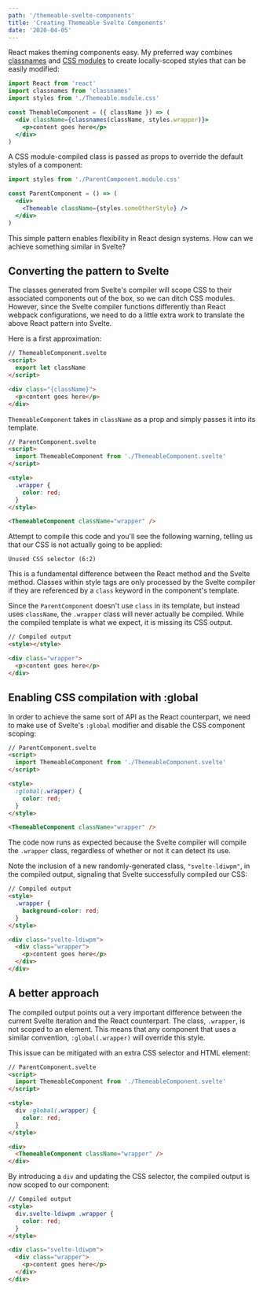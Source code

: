 ```yaml
---
path: '/themeable-svelte-components'
title: 'Creating Themeable Svelte Components'
date: '2020-04-05'
---
```


React makes theming components easy. My preferred way combines
[classnames](https://github.com/JedWatson/classnames) and
[CSS modules](https://github.com/css-modules/css-modules)
to create locally-scoped styles that can be easily modified:

```jsx
import React from 'react'
import classnames from 'classnames'
import styles from './Themeable.module.css'

const ThemableComponent = ({ className }) => (
  <div className={classnames(className, styles.wrapper)}>
    <p>content goes here</p>
  </div>
)
```

A CSS module-compiled class is passed as props to override the
default styles of a component:

```jsx
import styles from './ParentComponent.module.css'

const ParentComponent = () => (
  <div>
    <Themeable className={styles.someOtherStyle} />
  </div>
)
```

This simple pattern enables flexibility in React design systems.
How can we achieve something similar in Svelte?

## Converting the pattern to Svelte

The classes generated from Svelte's compiler will scope CSS to
their associated components out of the box, so we can ditch
CSS modules. However, since the Svelte compiler functions
differently than React webpack configurations, we need to
do a little extra work
to translate the above React pattern into Svelte.

Here is a first approximation:

```html
// ThemeableComponent.svelte
<script>
  export let className
</script>

<div class="{className}">
  <p>content goes here</p>
</div>
```

`ThemeableComponent` takes in `className` as a prop and
simply passes it into its template.

```html
// ParentComponent.svelte
<script>
  import ThemeableComponent from './ThemeableComponent.svelte'
</script>

<style>
  .wrapper {
    color: red;
  }
</style>

<ThemeableComponent className="wrapper" />
```

Attempt to compile this code and you'll see the following warning,
telling us that our CSS is not actually going to be applied:

```
Unused CSS selector (6:2)
```

This is a fundamental difference between the React method and
the Svelte method. Classes within style tags are only
processed by the Svelte compiler if they are referenced by
a `class` keyword in the component's template.

Since the `ParentComponent` doesn't use `class` in its template,
but instead uses `className`, the `.wrapper` class will never
actually be compiled. While the compiled template is what we
expect, it is missing its CSS output.

```html
// Compiled output
<style></style>

<div class="wrapper">
  <p>content goes here</p>
</div>
```

## Enabling CSS compilation with :global

In order to achieve the same sort of API as the
React counterpart, we need to make use of Svelte's `:global`
modifier and disable the CSS component scoping:

```html
// ParentComponent.svelte
<script>
  import ThemeableComponent from './ThemeableComponent.svelte'
</script>

<style>
  :global(.wrapper) {
    color: red;
  }
</style>

<ThemeableComponent className="wrapper" />
```

The code now runs as expected because the Svelte compiler
will compile the `.wrapper` class, regardless of whether
or not it can detect its use.

Note the inclusion of a new randomly-generated class,
`"svelte-ldiwpm"`, in the compiled output, signaling that
Svelte successfully compiled our CSS:

```html
// Compiled output
<style>
  .wrapper {
    background-color: red;
  }
</style>

<div class="svelte-ldiwpm">
  <div class="wrapper">
    <p>content goes here</p>
  </div>
</div>
```

## A better approach

The compiled output points out a very important difference
between the current Svelte iteration and the React counterpart.
The class, `.wrapper`, is not scoped to an element.
This means that any component that uses a similar convention,
`:global(.wrapper)` will override this style.

This issue can be mitigated with an extra CSS selector and
HTML element:

```html
// ParentComponent.svelte
<script>
  import ThemeableComponent from './ThemeableComponent.svelte'
</script>

<style>
  div :global(.wrapper) {
    color: red;
  }
</style>

<div>
  <ThemeableComponent className="wrapper" />
</div>
```

By introducing a `div` and updating the CSS selector, the
compiled output is now scoped to our component:

```html
// Compiled output
<style>
  div.svelte-ldiwpm .wrapper {
    color: red;
  }
</style>

<div class="svelte-ldiwpm">
  <div class="wrapper">
    <p>content goes here</p>
  </div>
</div>
```
